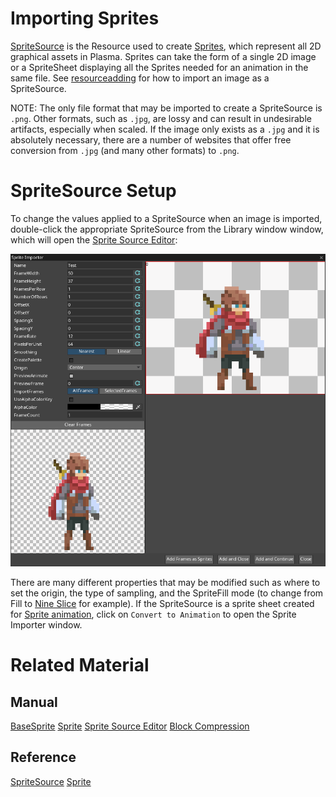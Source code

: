 # Importing Sprites
[SpriteSource](https://github.com/PlasmaEngine/PlasmaDocs/blob/master/code_reference/class_reference/spritesource.markdown) is the Resource used to create [Sprites](https://plasmaengine.github.io/PlasmaDocs/Manual/plasmamanual/graphics/sprites/sprite.markdown), which represent all 2D graphical assets in Plasma.  Sprites can take the form of a single 2D image or a SpriteSheet displaying all the Sprites needed for an animation in the same file. See [resourceadding](https://plasmaengine.github.io/PlasmaDocs/Manual/plasmamanual/editor/editorcommands/resourceadding.markdown) for how to import an image as a SpriteSource.

NOTE: The only file format that may be imported to create a SpriteSource is `.png`. Other formats, such as `.jpg`, are lossy and can result in undesirable artifacts, especially when scaled. If the image only exists as a `.jpg` and it is absolutely necessary, there are a number of websites that offer free conversion from `.jpg` (and many other formats) to `.png`.

 #  SpriteSource Setup
To change the values applied to a SpriteSource when an image is imported, double-click the appropriate SpriteSource from the Library window window, which will open the [Sprite Source Editor](https://plasmaengine.github.io/PlasmaDocs/Manual/plasmamanual/graphics/sprites/spritesourceeditor.markdown):



![SpriteSourceEditor](https://raw.githubusercontent.com/PlasmaEngine/PlasmaDocs/master/media/SpriteImportFull.PNG) 


There are many different properties that may be modified such as where to set the origin, the type of sampling, and the SpriteFill mode (to change from Fill to [Nine Slice](https://plasmaengine.github.io/PlasmaDocs/Manual/plasmamanual/graphics/sprites/area.markdown) for example). If the SpriteSource is a sprite sheet created for [ Sprite animation](https://plasmaengine.github.io/PlasmaDocs/Manual/plasmamanual/graphics/sprites/spritesourceeditor.markdown#creating-sprite-animatio), click on `Convert to Animation` to open the Sprite Importer window.

 # Related Material

 ## Manual
 [BaseSprite](https://plasmaengine.github.io/PlasmaDocs/Manual/plasmamanual/graphics/sprites/basesprite.markdown)
 [Sprite](https://plasmaengine.github.io/PlasmaDocs/Manual/plasmamanual/graphics/sprites/sprite.markdown)
 [Sprite Source Editor](https://plasmaengine.github.io/PlasmaDocs/Manual/plasmamanual/graphics/sprites/spritesourceeditor.markdown)
 [Block Compression](https://plasmaengine.github.io/PlasmaDocs/Manual/plasmamanual/graphics/adding_assets/block_compression.markdown)

 ## Reference
 [SpriteSource](https://plasmaengine.github.io/PlasmaDocs/Manual//code_reference/class_reference/spritesource.markdown) 
 [Sprite](https://plasmaengine.github.io/PlasmaDocs/Manual//code_reference/class_reference/sprite.markdown)  

 
